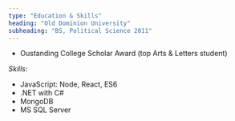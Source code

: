 ```yaml
---
type: "Education & Skills"
heading: "Old Dominion University"
subheading: "BS, Political Science 2011"
---
```

* Oustanding College Scholar Award (top Arts & Letters student)

*Skills:*

* JavaScript: Node, React, ES6
* .NET with C#
* MongoDB
* MS SQL Server